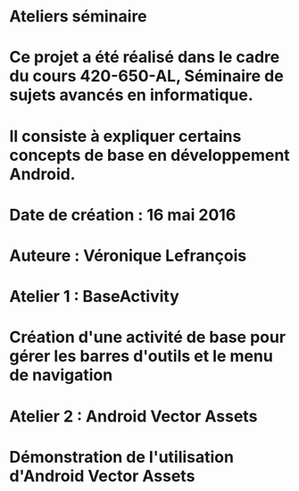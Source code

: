 # Ateliers séminaire
# Ce projet a été réalisé dans le cadre du cours 420-650-AL, Séminaire de sujets avancés en informatique.
# Il consiste à expliquer certains concepts de base en développement Android.
#
# Date de création : 16 mai 2016
# Auteure : Véronique Lefrançois
# 
# Atelier 1 : BaseActivity
# Création d'une activité de base pour gérer les barres d'outils et le menu de navigation
# 
# Atelier 2 : Android Vector Assets
# Démonstration de l'utilisation d'Android Vector Assets